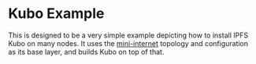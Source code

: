 # Kubo Example
This is designed to be a very simple example depicting how to install IPFS Kubo on many nodes.
It uses the [mini-internet](../../B00-mini-internet/README.md) topology and configuration as its base layer, and builds Kubo on top of that.